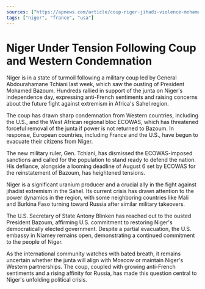 ```yaml
---
sources: ["https://apnews.com/article/coup-niger-jihadi-violence-mohamed-bazoum-french-military-2d30a7baf36ed2df180fb9edab59c53a", "https://www.bbc.com/news/world-africa-66390918"]
tags: ["niger", "france", "usa"]
---
```

# Niger Under Tension Following Coup and Western Condemnation

Niger is in a state of turmoil following a military coup led by General Abdourahamane Tchiani last week, which saw the ousting of President Mohamed Bazoum. Hundreds rallied in support of the junta on Niger's independence day, expressing anti-French sentiments and raising concerns about the future fight against extremism in Africa's Sahel region.

The coup has drawn sharp condemnation from Western countries, including the U.S., and the West African regional bloc ECOWAS, which has threatened forceful removal of the junta if power is not returned to Bazoum. In response, European countries, including France and the U.S., have begun to evacuate their citizens from Niger.

The new military ruler, Gen. Tchiani, has dismissed the ECOWAS-imposed sanctions and called for the population to stand ready to defend the nation. His defiance, alongside a looming deadline of August 6 set by ECOWAS for the reinstatement of Bazoum, has heightened tensions.

Niger is a significant uranium producer and a crucial ally in the fight against jihadist extremism in the Sahel. Its current crisis has drawn attention to the power dynamics in the region, with some neighboring countries like Mali and Burkina Faso turning toward Russia after similar military takeovers.

The U.S. Secretary of State Antony Blinken has reached out to the ousted President Bazoum, affirming U.S. commitment to restoring Niger's democratically elected government. Despite a partial evacuation, the U.S. embassy in Niamey remains open, demonstrating a continued commitment to the people of Niger.

As the international community watches with bated breath, it remains uncertain whether the junta will align with Moscow or maintain Niger's Western partnerships. The coup, coupled with growing anti-French sentiments and a rising affinity for Russia, has made this question central to Niger's unfolding political crisis.